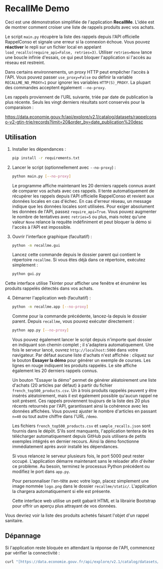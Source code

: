 # RecallMe Demo

Ceci est une démonstration simplifiée de l'application **RecallMe**. L'idée est de montrer comment croiser une liste de rappels produits avec vos achats.

Le script `main.py` récupère la liste des rappels depuis l'API officielle
RappelConso et signale une erreur si la connexion échoue. Vous pouvez
**réactiver** le repli sur un fichier local en appelant
`load_recalls(require_api=False, retries=3)`. Utiliser `retries=None` lance
une boucle infinie d'essais, ce qui peut bloquer l'application si l'accès au
réseau est restreint.

Dans certains environnements, un proxy HTTP peut empêcher l'accès à
l'API. Vous pouvez passer `use_proxy=False` ou définir la variable
`RECALLME_NO_PROXY=1` pour ignorer les variables `HTTP(S)_PROXY`.
La plupart des commandes acceptent également `--no-proxy`.

Les rappels proviennent de l'URL suivante, triée par date de publication la plus
récente. Seuls les vingt derniers résultats sont conservés pour la comparaison :

https://data.economie.gouv.fr/api/explore/v2.1/catalog/datasets/rappelconso-v2-gtin-trie/records?limit=20&order_by=date_publication%20desc


## Utilisation

1.  Installer les dépendances :
    ```bash
    pip install -r requirements.txt
    ```
2.  Lancer le script (optionnellement avec `--no-proxy`) :
    ```bash
    python main.py [--no-proxy]
    ```
    Le programme affiche maintenant les 20 derniers rappels connus avant de
    comparer vos achats avec ces rappels. Il tente automatiquement de récupérer
    les rappels depuis l'API officielle RappelConso et revient aux données
    locales en cas d'échec. En cas d'erreur réseau, un message indique que les
    données locales sont utilisées. Pour exiger absolument les données de
    l'API, passez `require_api=True`. Vous pouvez augmenter le nombre de
    tentatives avec `retries=5` ou plus, mais notez qu'une valeur `None`
    relance la requête indéfiniment et peut bloquer la démo si l'accès à
    l'API est impossible.

3.  Ouvrir l'interface graphique (facultatif) :
    ```bash
    python -m recallme.gui
    ```
    Lancez cette commande depuis le dossier parent qui contient le
    répertoire `recallme`. Si vous êtes déjà dans ce répertoire, exécutez
    simplement :
    ```bash
    python gui.py
    ```

Cette interface utilise Tkinter pour afficher une fenêtre et énumérer les
produits rappelés détectés dans vos achats.

4.  Démarrer l'application web (facultatif) :
    ```bash
    python -m recallme.app [--no-proxy]
    ```
    Comme pour la commande précédente, lancez-la depuis le dossier parent.
    Depuis `recallme`, vous pouvez exécuter directement :
    ```bash
    python app.py [--no-proxy]
    ```
    Vous pouvez également lancer le script depuis n'importe quel dossier en
    indiquant son chemin complet ; il s'adaptera automatiquement.
    Une fois le serveur lancé, ouvrez `http://localhost:5000` dans votre navigateur.
    Par défaut aucune liste d'achats n'est affichée : cliquez sur le bouton
    **Essayer la démo** pour générer un exemple de courses. Les lignes en rouge
    indiquent les produits rappelés. Le site affiche également les 20 derniers
    rappels connus.

    Un bouton "Essayer la démo" permet de générer aléatoirement une liste
    d'achats (20 articles par défaut) à partir du fichier
    `french_top500_products.csv`. Un à trois produits rappelés peuvent y être
    insérés aléatoirement, mais il est également possible qu'aucun rappel ne
    soit présent. Ces rappels proviennent toujours de la liste des 20 plus
    récents retournés par l'API, garantissant ainsi la cohérence avec les
    données affichées. Vous pouvez ajuster le nombre d'articles en passant `n=40`
    ou tout autre chiffre dans l'URL `/demo`.

    Les fichiers `french_top500_products.csv` et `sample_recalls.json` sont
    fournis dans le dépôt. S'ils sont manquants, l'application tentera de les
    télécharger automatiquement depuis GitHub puis utilisera de petits exemples
    intégrés en dernier recours. Ainsi la démo fonctionne immédiatement après
    avoir installé les dépendances.

    Si vous relancez le serveur plusieurs fois, le port 5000 peut rester
    occupé. L'application démarre maintenant sans le reloader afin d'éviter ce
    problème. Au besoin, terminez le processus Python précédent ou modifiez le
    port dans `app.py`.

    Pour personnaliser l'en-tête avec votre logo, placez simplement une image
    nommée `logo.png` dans le dossier `recallme/static/`. L'application la
    chargera automatiquement si elle est présente.

    Cette interface web utilise un petit gabarit HTML et la librairie Bootstrap
    pour offrir un aperçu plus attrayant de vos données.

Vous devriez voir la liste des produits achetés faisant l'objet d'un rappel sanitaire.

## Dépannage

Si l'application reste bloquée en attendant la réponse de l'API, commencez par vérifier la connectivité :

```bash
curl "[https://data.economie.gouv.fr/api/explore/v2.1/catalog/datasets/rappelconso-v2-gtin-trie/records?limit=1&order_by=date_publication%20desc](https://data.economie.gouv.fr/api/explore/v2.1/catalog/datasets/rappelconso-v2-gtin-trie/records?limit=1&order_by=date_publication%20desc)" -H "Accept: application/json"